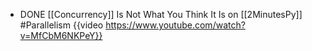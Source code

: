 - DONE [[Concurrency]] Is Not What You Think It Is on [[2MinutesPy]] #Parallelism
  {{video https://www.youtube.com/watch?v=MfCbM6NKPeY}}